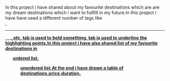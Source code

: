 In this project i have shared about my favourite destinations which are are my dream destinations which i want to fullfill in my future.In this project i have have  used a different number of 
tags like <br>,<hr>,<tr>,<td>,<thead>,<strong>,<ins>,etc.<strong> tab is used to bold something.<ins> tab is used to underline the highlighting points.In this project i have also shared list of my 
favourite destinations in <ol> ordered list,<ul>unordered list.At the end  i have drawn a table of destinations,price,duration.
